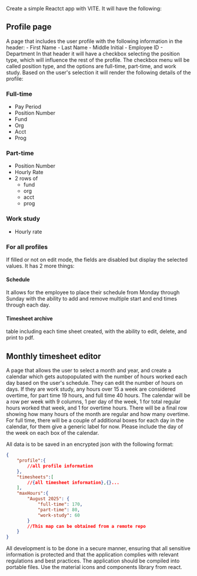 Create a simple Reactct app with VITE. It will have the following:

## Profile page
A page that includes the user profile with the following information in the header:
    - First Name
    - Last Name
    - Middle Initial
    - Employee ID
    - Department
In that header it will have a checkbox selecting the position type, which will influence the rest of the profile. The checkbox menu will be called position type, and the options are full-time, part-time, and work study. Based on the user's selection it will render the following details of the profile:

### Full-time
- Pay Period
- Position Number
- Fund
- Org
- Acct
- Prog
### Part-time
- Position Number
- Hourly Rate
- 2 rows of
    - fund
    - org
    - acct
    - prog

### Work study
- Hourly rate

### For all profiles
If filled or not on edit mode, the fields are disabled but display the selected values. It has 2 more things:

#### Schedule
It allows for the employee to place their schedule from Monday through Sunday with the ability to add and remove multiple start and end times through each day.

#### Timesheet archive
table including each time sheet created, with the ability to edit, delete, and print to pdf.

## Monthly timesheet editor
A page that allows the user to select a month and year, and create a calendar which gets autopopulated with the number of hours worked each day based on the user's schedule. They can edit the number of hours on days. If they are work study, any hours over 15 a week are considered overtime, for part time 19 hours, and full time 40 hours. The calendar will be a row per week with 9 columns, 1 per day of the week, 1 for total regular hours worked that week, and 1 for overtime hours. There will be a final row showing how many hours of the month are regular and how many overtime. For full time, there will be a couple of additional boxes for each day in the calendar, for them give a generic label for now. Please include the day of the week on each box of the calendar.

All data is to be saved in an encrypted json with the following format:

```json
{
    "profile":{
        //all profile information
    },
    "timesheets":[
        //{all timesheet information},{}...
    ],
    "maxHours":{
        "August 2025": {
            "full-time": 170,
            "part-time": 80,
            "work-study": 60
        }
        //This map can be obtained from a remote repo
    }
}
```


All development is to be done in a secure manner, ensuring that all sensitive information is protected and that the application complies with relevant regulations and best practices.
The application should be compiled into portable files. Use the material icons and components library from react. 